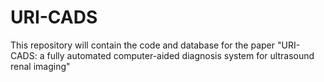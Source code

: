 # URI-CADS
This repository will contain the code and database for the paper "URI-CADS: a fully automated computer-aided diagnosis system for ultrasound renal imaging"
